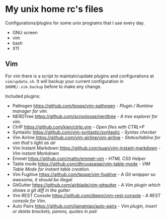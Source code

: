 # My unix home rc's files

Configurations/plugins for some unix programs that I use every day.

- GNU screen
- vim
- bash
- X11

## Vim 

For vim there is a script to maintain/update plugins and configurations at `vim/update.sh`. It will backup your current configuration in `$HOME/.vim.backup` before to make any change.

Included plugins:

- Pathogen https://github.com/tpope/vim-pathogen - *Plugin / Runtime manager for vim.*
- NERDTree https://github.com/scrooloose/nerdtree - *A tree explorer for vim.*
- CtrlP https://github.com/kien/ctrlp.vim - *Open files with CTRL+P*
- Syntastic https://github.com/vim-syntastic/syntastic - *Syntax checker*
- Vim Airline https://github.com/vim-airline/vim-airline - *Status/tabline for vim that's light as air*
- Vim Instant Markdown https://github.com/suan/vim-instant-markdown - *Vim instant Markdown*
- Emmet https://github.com/mattn/emmet-vim - *HTML CSS Helper*
- Table mode https://github.com/dhruvasagar/vim-table-mode - *VIM Table Mode for instant table creation.* 
- Vim Fugitive https://github.com/tpope/vim-fugitive - *A Git wrapper so awesome, it should be illegal*
- GitGutter https://github.com/airblade/vim-gitgutter - *A Vim plugin which shows a git diff in the gutter*
- Vim REST Console https://github.com/diepm/vim-rest-console - *A REST console for Vim.*
- Auto Pairs https://github.com/jiangmiao/auto-pairs - *Vim plugin, insert or delete brackets, parens, quotes in pair*
